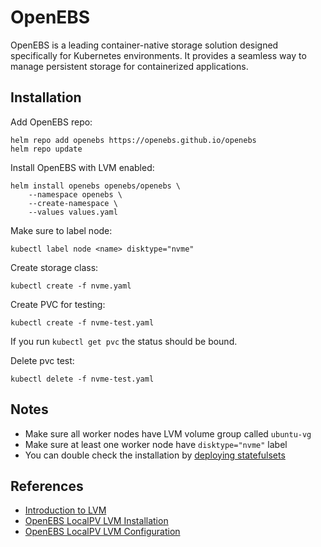# OpenEBS

OpenEBS is a leading container-native storage solution designed specifically for
Kubernetes environments. It provides a seamless way to manage persistent storage
for containerized applications.

## Installation

Add OpenEBS repo:

```shell
helm repo add openebs https://openebs.github.io/openebs
helm repo update
```

Install OpenEBS with LVM enabled:

```shell
helm install openebs openebs/openebs \
    --namespace openebs \
    --create-namespace \
    --values values.yaml
```

Make sure to label node:

```shell
kubectl label node <name> disktype="nvme"
```

Create storage class:

```shell
kubectl create -f nvme.yaml
```

Create PVC for testing:

```shell
kubectl create -f nvme-test.yaml
```

If you run `kubectl get pvc` the status should be bound.

Delete pvc test:

```shell
kubectl delete -f nvme-test.yaml
```

## Notes

- Make sure all worker nodes have LVM volume group called `ubuntu-vg`
- Make sure at least one worker node have `disktype="nvme"` label
- You can double check the installation by
  [deploying statefulsets](https://kubernetes.io/docs/tutorials/stateful-application/basic-stateful-set/)

## References

- [Introduction to LVM](https://www.youtube.com/watch?v=dMHFArkANP8)
- [OpenEBS LocalPV LVM Installation](https://openebs.io/docs/user-guides/local-storage-user-guide/local-pv-lvm/lvm-installation)
- [OpenEBS LocalPV LVM Configuration](https://openebs.io/docs/user-guides/local-storage-user-guide/local-pv-lvm/lvm-configuration)
